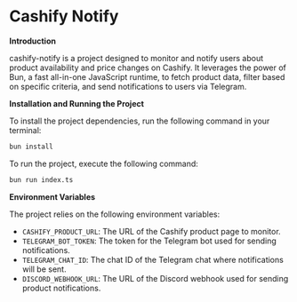 # Cashify Notify

**Introduction**

cashify-notify is a project designed to monitor and notify users about product availability and price changes on Cashify. It leverages the power of Bun, a fast all-in-one JavaScript runtime, to fetch product data, filter based on specific criteria, and send notifications to users via Telegram.

**Installation and Running the Project**

To install the project dependencies, run the following command in your terminal:

```bash
bun install
```

To run the project, execute the following command:

```bash
bun run index.ts
```

**Environment Variables**

The project relies on the following environment variables:

- `CASHIFY_PRODUCT_URL`: The URL of the Cashify product page to monitor.
- `TELEGRAM_BOT_TOKEN`: The token for the Telegram bot used for sending notifications.
- `TELEGRAM_CHAT_ID`: The chat ID of the Telegram chat where notifications will be sent.
- `DISCORD_WEBHOOK_URL`: The URL of the Discord webhook used for sending product notifications.
